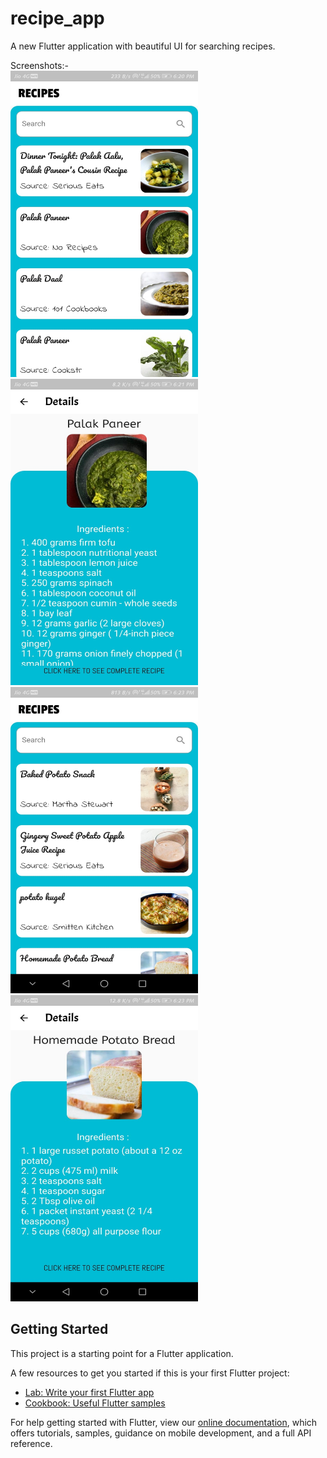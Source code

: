 # recipe_app

A new Flutter application with beautiful UI for searching recipes.

Screenshots:-
<br>
<img src="images/1.jpeg" width=300px height=490px>
<img src="images/2.jpeg" width=300px height=490px>
<img src="images/3.jpeg" width=300px height=490px>
<img src="images/4.jpeg" width=300px height=490px>


## Getting Started

This project is a starting point for a Flutter application.

A few resources to get you started if this is your first Flutter project:

- [Lab: Write your first Flutter app](https://flutter.dev/docs/get-started/codelab)
- [Cookbook: Useful Flutter samples](https://flutter.dev/docs/cookbook)

For help getting started with Flutter, view our
[online documentation](https://flutter.dev/docs), which offers tutorials,
samples, guidance on mobile development, and a full API reference.
